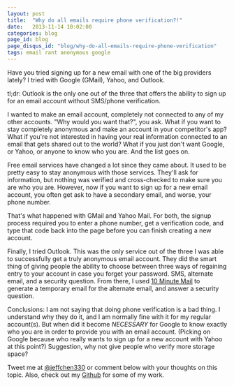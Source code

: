 ```yaml
---
layout: post
title:  "Why do all emails require phone verification?!"
date:   2013-11-14 10:02:00
categories: blog
page_id: blog
page_disqus_id: "blog/why-do-all-emails-require-phone-verification"
tags: email rant anonymous google
---
```


Have you tried signing up for a new email with one of the big providers lately? I tried with Google (GMail), Yahoo, and Outlook.

tl;dr: Outlook is the only one out of the three that offers the ability to sign up for an email account without SMS/phone verification.

I wanted to make an email account, completely not connected to any of my other accounts. "Why would you want that?", you ask. What if you want to stay completely anonymous and make an account in your competitor's app? What if you're not interested in having your real information connected to an email that gets shared out to the world? What if you just don't want Google, or Yahoo, or anyone to know who you are. And the list goes on.

Free email services have changed a lot since they came about. It used to be pretty easy to stay anonymous with those services. They'll ask for information, but nothing was verified and cross-checked to make sure you are who you are. However, now if you want to sign up for a new email account, you often get ask to have a secondary email, and worse, your phone number.

That's what happened with GMail and Yahoo Mail. For both, the signup process required you to enter a phone number, get a verification code, and type that code back into the page before you can finish creating a new account.

Finally, I tried Outlook. This was the only service out of the three I was able to successfully get a truly anonymous email account. They did the smart thing of giving people the ability to choose between three ways of regaining entry to your account in case you forget your password. SMS, alternate email, and a security question. From there, I used [10 Minute Mail][10minutemail] to generate a temporary email for the alternate email, and answer a security question.

Conclusions:
I am not saying that doing phone verification is a bad thing. I understand why they do it, and I am normally fine with it for my regular account(s). But when did it become *NECESSARY* for Google to know exactly who you are in order to provide you with an email account. (Picking on Google because who really wants to sign up for a new account with Yahoo at this point?) Suggestion, why not give people who verify more storage space?

Tweet me at [@jeffchen330][twitter] or comment below with your thoughts on this topic. Also, check out my [Github][github] for some of my work.

[10minutemail]: http://10minutemail.com
[github]: http://github.com/chienhungchen
[twitter]:    http://twitter.com/jeffchen330